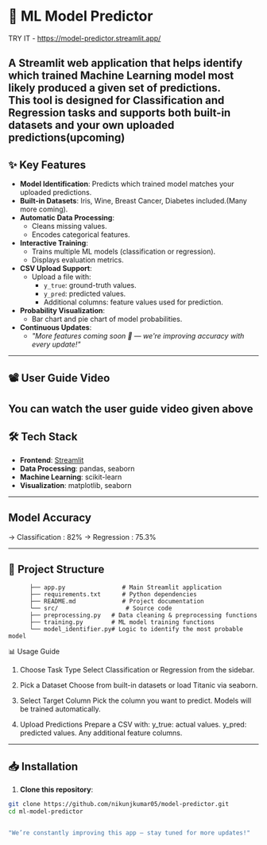 # 🤖 ML Model Predictor
TRY IT  - https://model-predictor.streamlit.app/ 

A Streamlit web application that helps identify which trained Machine Learning model most likely produced a given set of predictions.  
This tool is designed for **Classification** and **Regression** tasks and supports both built-in datasets and your own uploaded predictions(upcoming)
---

## ✨ Key Features

- **Model Identification**: Predicts which trained model matches your uploaded predictions.
- **Built-in Datasets**: Iris, Wine, Breast Cancer, Diabetes included.(Many more coming).
- **Automatic Data Processing**:
  - Cleans missing values.
  - Encodes categorical features.
- **Interactive Training**:
  - Trains multiple ML models (classification or regression).
  - Displays evaluation metrics.
- **CSV Upload Support**:
  - Upload a file with:
    - `y_true`: ground-truth values.
    - `y_pred`: predicted values.
    - Additional columns: feature values used for prediction.
- **Probability Visualization**:
  - Bar chart and pie chart of model probabilities.
- **Continuous Updates**:
  - *"More features coming soon 🚀 — we're improving accuracy with every update!"*

---
## 📽️ User Guide Video

You can watch the user guide video given above 
---

## 🛠️ Tech Stack

- **Frontend**: [Streamlit](https://streamlit.io/)
- **Data Processing**: pandas, seaborn
- **Machine Learning**: scikit-learn
- **Visualization**: matplotlib, seaborn

---

## Model Accuracy
-> Classification : 82%
-> Regression : 75.3%

---
## 📂 Project Structure
          ├── app.py                # Main Streamlit application 
          ├── requirements.txt      # Python dependencies 
          ├── README.md             # Project documentation 
          └── src/                   # Source code 
          ├── preprocessing.py   # Data cleaning & preprocessing functions 
          ├── training.py        # ML model training functions 
          └── model_identifier.py# Logic to identify the most probable model

📊 Usage Guide
1. Choose Task Type
Select Classification or Regression from the sidebar.

2. Pick a Dataset
Choose from built-in datasets or load Titanic via seaborn.

3. Select Target Column
Pick the column you want to predict.
Models will be trained automatically.

4. Upload Predictions
Prepare a CSV with:
y_true: actual values.
y_pred: predicted values.
Any additional feature columns.



---

## 📥 Installation

1. **Clone this repository**:
```bash
git clone https://github.com/nikunjkumar05/model-predictor.git
cd ml-model-predictor


"We’re constantly improving this app — stay tuned for more updates!"
